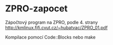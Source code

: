 ZPRO-zapocet
============

Zápočtový program na ZPRO, podle 4. strany http://kmlinux.fjfi.cvut.cz/~hubatvac/ZPRO_01.pdf

Kompilace pomocí Code::Blocks nebo make
